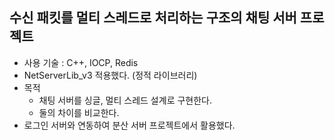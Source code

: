 ## 수신 패킷를 멀티 스레드로 처리하는 구조의 채팅 서버 프로젝트

- 사용 기술 : C++, IOCP, Redis
- NetServerLib_v3 적용했다. (정적 라이브러리)
- 목적
  - 채팅 서버를 싱글, 멀티 스레드 설계로 구현한다.
  - 둘의 차이를 비교한다.
- 로그인 서버와 연동하여 분산 서버 프로젝트에서 활용했다.
